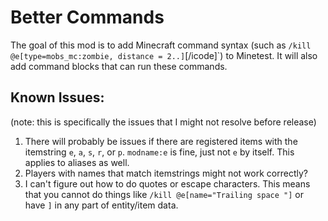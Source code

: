 # Better Commands
The goal of this mod is to add Minecraft command syntax (such as `/kill @e[type=mobs_mc:zombie, distance = 2..]`[/icode]`) to Minetest. It will also add command blocks that can run these commands.

## Known Issues:
(note: this is specifically the issues that I might not resolve before release)
1. There will probably be issues if there are registered items with the itemstring `e`, `a`, `s`, `r`, or `p`. `modname:e` is fine, just not `e` by itself. This applies to aliases as well.
2. Players with names that match itemstrings might not work correctly?
3. I can't figure out how to do quotes or escape characters. This means that you cannot do things like `/kill @e[name="Trailing space "]` or have `]` in any part of entity/item data.